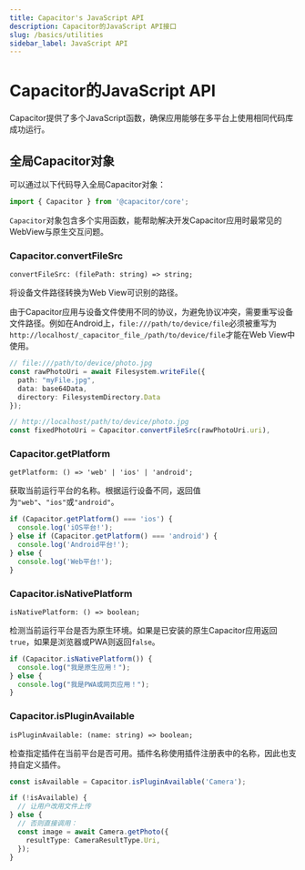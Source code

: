 ```yaml
---
title: Capacitor's JavaScript API
description: Capacitor的JavaScript API接口
slug: /basics/utilities
sidebar_label: JavaScript API
---
```


# Capacitor的JavaScript API

Capacitor提供了多个JavaScript函数，确保应用能够在多平台上使用相同代码库成功运行。

## 全局Capacitor对象

可以通过以下代码导入全局Capacitor对象：

```typescript
import { Capacitor } from '@capacitor/core';
```

`Capacitor`对象包含多个实用函数，能帮助解决开发Capacitor应用时最常见的WebView与原生交互问题。

### Capacitor.convertFileSrc

`convertFileSrc: (filePath: string) => string;`

将设备文件路径转换为Web View可识别的路径。

由于Capacitor应用与设备文件使用不同的协议，为避免协议冲突，需要重写设备文件路径。例如在Android上，`file:///path/to/device/file`必须被重写为`http://localhost/_capacitor_file_/path/to/device/file`才能在Web View中使用。

```typescript
// file:///path/to/device/photo.jpg
const rawPhotoUri = await Filesystem.writeFile({
  path: "myFile.jpg",
  data: base64Data,
  directory: FilesystemDirectory.Data
});

// http://localhost/path/to/device/photo.jpg
const fixedPhotoUri = Capacitor.convertFileSrc(rawPhotoUri.uri),
```

### Capacitor.getPlatform

`getPlatform: () => 'web' | 'ios' | 'android';`

获取当前运行平台的名称。根据运行设备不同，返回值为`"web"`、`"ios"`或`"android"`。

```typescript
if (Capacitor.getPlatform() === 'ios') {
  console.log('iOS平台!');
} else if (Capacitor.getPlatform() === 'android') {
  console.log('Android平台!');
} else {
  console.log('Web平台!');
}
```

### Capacitor.isNativePlatform

`isNativePlatform: () => boolean;`

检测当前运行平台是否为原生环境。如果是已安装的原生Capacitor应用返回`true`，如果是浏览器或PWA则返回`false`。

```typescript
if (Capacitor.isNativePlatform()) {
  console.log("我是原生应用！");
} else {
  console.log("我是PWA或网页应用！");
}
```

### Capacitor.isPluginAvailable

`isPluginAvailable: (name: string) => boolean;`

检查指定插件在当前平台是否可用。插件名称使用插件注册表中的名称，因此也支持自定义插件。

```typescript
const isAvailable = Capacitor.isPluginAvailable('Camera');

if (!isAvailable) {
  // 让用户改用文件上传
} else {
  // 否则直接调用：
  const image = await Camera.getPhoto({
    resultType: CameraResultType.Uri,
  });
}
```
